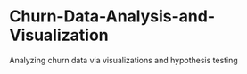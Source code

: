 # Churn-Data-Analysis-and-Visualization
Analyzing churn data via visualizations and hypothesis testing
